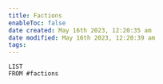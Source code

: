 ```yaml
---
title: Factions
enableToc: false
date created: May 16th 2023, 12:20:35 am
date modified: May 16th 2023, 12:20:39 am
tags: 
---
```

```dataview
LIST
FROM #factions 
```
